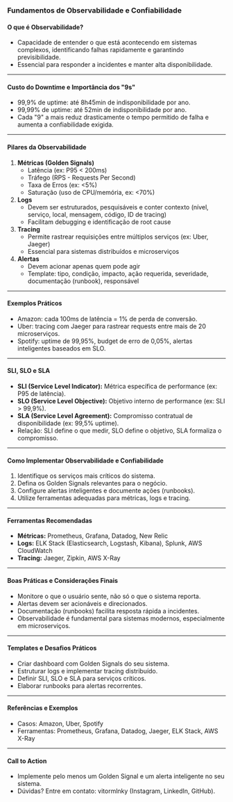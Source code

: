 ### Fundamentos de Observabilidade e Confiabilidade

#### O que é Observabilidade?

- Capacidade de entender o que está acontecendo em sistemas complexos, identificando falhas rapidamente e garantindo previsibilidade.
- Essencial para responder a incidentes e manter alta disponibilidade.

---

#### Custo do Downtime e Importância dos "9s"

- 99,9% de uptime: até 8h45min de indisponibilidade por ano.
- 99,99% de uptime: até 52min de indisponibilidade por ano.
- Cada "9" a mais reduz drasticamente o tempo permitido de falha e aumenta a confiabilidade exigida.

---

#### Pilares da Observabilidade

1. **Métricas (Golden Signals)**
   - Latência (ex: P95 < 200ms)
   - Tráfego (RPS - Requests Per Second)
   - Taxa de Erros (ex: <5%)
   - Saturação (uso de CPU/memória, ex: <70%)
2. **Logs**
   - Devem ser estruturados, pesquisáveis e conter contexto (nível, serviço, local, mensagem, código, ID de tracing)
   - Facilitam debugging e identificação de root cause
3. **Tracing**
   - Permite rastrear requisições entre múltiplos serviços (ex: Uber, Jaeger)
   - Essencial para sistemas distribuídos e microserviços
4. **Alertas**
   - Devem acionar apenas quem pode agir
   - Template: tipo, condição, impacto, ação requerida, severidade, documentação (runbook), responsável

---

#### Exemplos Práticos

- Amazon: cada 100ms de latência = 1% de perda de conversão.
- Uber: tracing com Jaeger para rastrear requests entre mais de 20 microserviços.
- Spotify: uptime de 99,95%, budget de erro de 0,05%, alertas inteligentes baseados em SLO.

---

#### SLI, SLO e SLA

- **SLI (Service Level Indicator):** Métrica específica de performance (ex: P95 de latência).
- **SLO (Service Level Objective):** Objetivo interno de performance (ex: SLI > 99,9%).
- **SLA (Service Level Agreement):** Compromisso contratual de disponibilidade (ex: 99,5% uptime).
- Relação: SLI define o que medir, SLO define o objetivo, SLA formaliza o compromisso.

---

#### Como Implementar Observabilidade e Confiabilidade

1. Identifique os serviços mais críticos do sistema.
2. Defina os Golden Signals relevantes para o negócio.
3. Configure alertas inteligentes e documente ações (runbooks).
4. Utilize ferramentas adequadas para métricas, logs e tracing.

---

#### Ferramentas Recomendadas

- **Métricas:** Prometheus, Grafana, Datadog, New Relic
- **Logs:** ELK Stack (Elasticsearch, Logstash, Kibana), Splunk, AWS CloudWatch
- **Tracing:** Jaeger, Zipkin, AWS X-Ray

---

#### Boas Práticas e Considerações Finais

- Monitore o que o usuário sente, não só o que o sistema reporta.
- Alertas devem ser acionáveis e direcionados.
- Documentação (runbooks) facilita resposta rápida a incidentes.
- Observabilidade é fundamental para sistemas modernos, especialmente em microserviços.

---

#### Templates e Desafios Práticos

- Criar dashboard com Golden Signals do seu sistema.
- Estruturar logs e implementar tracing distribuído.
- Definir SLI, SLO e SLA para serviços críticos.
- Elaborar runbooks para alertas recorrentes.

---

#### Referências e Exemplos

- Casos: Amazon, Uber, Spotify
- Ferramentas: Prometheus, Grafana, Datadog, Jaeger, ELK Stack, AWS X-Ray

---

#### Call to Action

- Implemente pelo menos um Golden Signal e um alerta inteligente no seu sistema.
- Dúvidas? Entre em contato: vitormlnky (Instagram, LinkedIn, GitHub).

